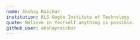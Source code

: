 ```yaml
---
name: Akshay Raichur
institution: KLS Gogte Institute of Technology
quote: Believe in Yourself anything is possible.
github_user: akshayraichur
---
```

